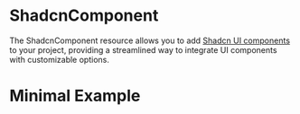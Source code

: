 # ShadcnComponent

The ShadcnComponent resource allows you to add [Shadcn UI components](https://ui.shadcn.com) to your project, providing a streamlined way to integrate UI components with customizable options.

# Minimal Example